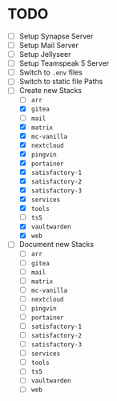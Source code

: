 TODO
===

* [ ] Setup Synapse Server
* [ ] Setup Mail Server
* [ ] Setup Jellyseer
* [ ] Setup Teamspeak 5 Server
* [ ] Switch to `.env` files
* [ ] Switch to static file Paths
* [ ] Create new Stacks
  * [ ] `arr`
  * [X] `gitea`
  * [ ] `mail`
  * [X] `matrix`
  * [X] `mc-vanilla`
  * [X] `nextcloud`
  * [X] `pingvin`
  * [X] `portainer`
  * [X] `satisfactory-1`
  * [X] `satisfactory-2`
  * [X] `satisfactory-3`
  * [X] `services`
  * [X] `tools`
  * [ ] `ts5`
  * [X] `vaultwarden`
  * [X] `web`
* [ ] Document new Stacks
  * [ ] `arr`
  * [ ] `gitea`
  * [ ] `mail`
  * [ ] `matrix`
  * [ ] `mc-vanilla`
  * [ ] `nextcloud`
  * [ ] `pingvin`
  * [ ] `portainer`
  * [ ] `satisfactory-1`
  * [ ] `satisfactory-2`
  * [ ] `satisfactory-3`
  * [ ] `services`
  * [ ] `tools`
  * [ ] `ts5`
  * [ ] `vaultwarden`
  * [ ] `web`